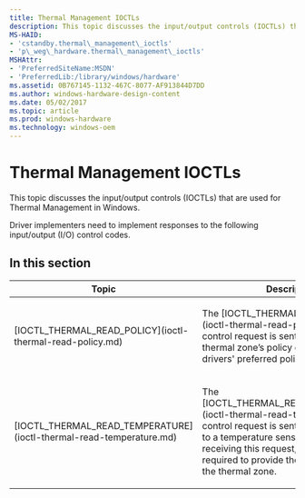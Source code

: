 ```yaml
---
title: Thermal Management IOCTLs
description: This topic discusses the input/output controls (IOCTLs) that are used for Thermal Management in Windows.
MS-HAID:
- 'cstandby.thermal\_management\_ioctls'
- 'p\_weg\_hardware.thermal\_management\_ioctls'
MSHAttr:
- 'PreferredSiteName:MSDN'
- 'PreferredLib:/library/windows/hardware'
ms.assetid: 0B767145-1132-467C-8077-AF913844D7DD
ms.author: windows-hardware-design-content
ms.date: 05/02/2017
ms.topic: article
ms.prod: windows-hardware
ms.technology: windows-oem
---
```


# Thermal Management IOCTLs


This topic discusses the input/output controls (IOCTLs) that are used for Thermal Management in Windows.

Driver implementers need to implement responses to the following input/output (I/O) control codes.

## In this section


<table>
<colgroup>
<col width="50%" />
<col width="50%" />
</colgroup>
<thead>
<tr class="header">
<th>Topic</th>
<th>Description</th>
</tr>
</thead>
<tbody>
<tr class="odd">
<td><p>[IOCTL_THERMAL_READ_POLICY](ioctl-thermal-read-policy.md)</p></td>
<td><p>The [IOCTL_THERMAL_READ_POLICY](ioctl-thermal-read-policy.md) I/O control request is sent by the kernel to a thermal zone’s policy driver to read the drivers' preferred policy.</p></td>
</tr>
<tr class="even">
<td><p>[IOCTL_THERMAL_READ_TEMPERATURE](ioctl-thermal-read-temperature.md)</p></td>
<td><p>The [IOCTL_THERMAL_READ_TEMPERATURE](ioctl-thermal-read-temperature.md) I/O control request is sent by the ACPI driver to a temperature sensor driver. Upon receiving this request, the driver might be required to provide the temperature of the thermal zone.</p></td>
</tr>
</tbody>
</table>

 

 

 






